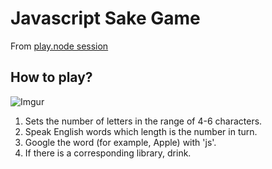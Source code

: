 # Javascript Sake Game

From [play.node session](http://playnode.io/2016/slides/2016-javascript.pdf)

## How to play?
![Imgur](https://i.imgur.com/xhWvfRA.png)

1. Sets the number of letters in the range of 4-6 characters.  
2. Speak English words which length is the number in turn.  
3. Google the word (for example, Apple) with 'js'.  
4. If there is a corresponding library, drink.
